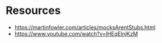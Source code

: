 # Resources

- https://martinfowler.com/articles/mocksArentStubs.html
- https://www.youtube.com/watch?v=lHEqElnjKzM
